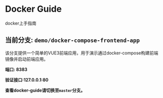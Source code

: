 # Docker Guide

docker上手指南

## 当前分支: `demo/docker-compose-frontend-app`

该分支提供一个简单的VUE3前端应用，用于演示通过docker-compose构建前端镜像并启动前端应用。

**端口: 8383**

**验证接口:127.0.0.1:80**

**查看docker-guide请切换至`master`分支。**